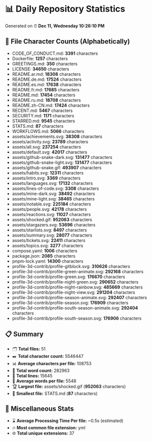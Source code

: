 # 📊 Daily Repository Statistics
Generated on ⏰ **Dec 11, Wednesday 10:26:10 PM**

## 📂 File Character Counts (Alphabetically)
- CODE_OF_CONDUCT.md: **3391** characters
- Dockerfile: **1257** characters
- GREETINGS.md: **350** characters
- LICENSE: **34650** characters
- README.ar.md: **18308** characters
- README.de.md: **17524** characters
- README.es.md: **17638** characters
- README.fr.md: **17685** characters
- README.md: **17454** characters
- README.ru.md: **18708** characters
- README.zh-CN.md: **17424** characters
- RECENT.md: **5467** characters
- SECURITY.md: **1171** characters
- STARRED.md: **9545** characters
- STATS.md: **87** characters
- WORKFLOWS.md: **5066** characters
- assets/achievements.svg: **38308** characters
- assets/activity.svg: **23789** characters
- assets/all.svg: **237254** characters
- assets/default.svg: **42017** characters
- assets/github-snake-dark.svg: **131477** characters
- assets/github-snake-light.svg: **131477** characters
- assets/github-snake.gif: **493907** characters
- assets/habits.svg: **12311** characters
- assets/intro.svg: **3369** characters
- assets/languages.svg: **17132** characters
- assets/lines-of-code.svg: **3308** characters
- assets/mine-dark.svg: **38492** characters
- assets/mine-light.svg: **38465** characters
- assets/notable.svg: **225184** characters
- assets/people.svg: **42178** characters
- assets/reactions.svg: **11027** characters
- assets/shocked.gif: **952063** characters
- assets/stargazers.svg: **53696** characters
- assets/starlists.svg: **8497** characters
- assets/summary.svg: **28077** characters
- assets/tickets.svg: **22411** characters
- assets/topics.svg: **3277** characters
- compose.yaml: **1006** characters
- package.json: **2085** characters
- pnpm-lock.yaml: **14300** characters
- profile-3d-contrib/profile-gitblock.svg: **310626** characters
- profile-3d-contrib/profile-green-animate.svg: **292168** characters
- profile-3d-contrib/profile-green.svg: **176670** characters
- profile-3d-contrib/profile-night-green.svg: **290652** characters
- profile-3d-contrib/profile-night-rainbow.svg: **485669** characters
- profile-3d-contrib/profile-night-view.svg: **291204** characters
- profile-3d-contrib/profile-season-animate.svg: **292407** characters
- profile-3d-contrib/profile-season.svg: **176909** characters
- profile-3d-contrib/profile-south-season-animate.svg: **292404** characters
- profile-3d-contrib/profile-south-season.svg: **176906** characters

## 📋 Summary
- 🗂️ **Total files:** 51
- ✒️ **Total character count:** 5546447
- 📊 **Average characters per file:** 108753
- 📝 **Total word count:** 282963
- 🧾 **Total lines:** 15645
- 📐 **Average words per file:** 5548
- 🏆 **Largest file:** assets/shocked.gif (**952063** characters)
- 🥉 **Smallest file:** STATS.md (**87** characters)

## 🌟 Miscellaneous Stats
- ⌛ **Average Processing Time Per file:** ~0.5s (estimated)
- 🔥 **Most common file extension:** yml
- 🌐 **Total unique extensions:** 37
